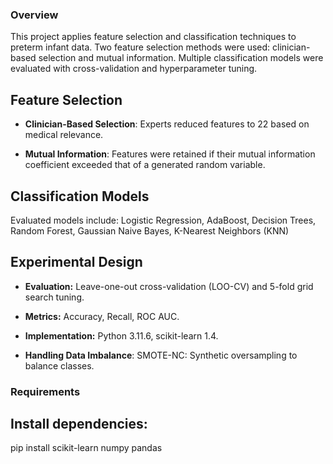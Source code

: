 ### Overview

This project applies feature selection and classification techniques to preterm infant data. Two feature selection methods were used: clinician-based selection and mutual information. Multiple classification models were evaluated with cross-validation and hyperparameter tuning.

## Feature Selection

- **Clinician-Based Selection**: Experts reduced features to 22 based on medical relevance.

- **Mutual Information**: Features were retained if their mutual information coefficient exceeded that of a generated random variable.

## Classification Models

Evaluated models include: Logistic Regression, AdaBoost, Decision Trees, Random Forest, Gaussian Naive Bayes, K-Nearest Neighbors (KNN)

## Experimental Design

- **Evaluation:** Leave-one-out cross-validation (LOO-CV) and 5-fold grid search tuning.

- **Metrics:** Accuracy, Recall, ROC AUC.

- **Implementation:** Python 3.11.6, scikit-learn 1.4.

- **Handling Data Imbalance**: SMOTE-NC: Synthetic oversampling to balance classes.

### Requirements

## Install dependencies:

pip install scikit-learn numpy pandas